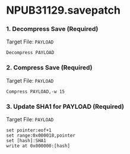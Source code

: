 # NPUB31129.savepatch

### 1. Decompress Save (Required)

Target File: `PAYLOAD`

```
Decompress PAYLOAD
```

### 2. Compress Save (Required)

Target File: `PAYLOAD`

```
Compress PAYLOAD,-w 15
```

### 3. Update SHA1 for PAYLOAD (Required)

Target File: `PAYLOAD`

```
set pointer:eof+1
set range:0x000018,pointer
set [hash]:SHA1
write at 0x000000:[hash]
```

